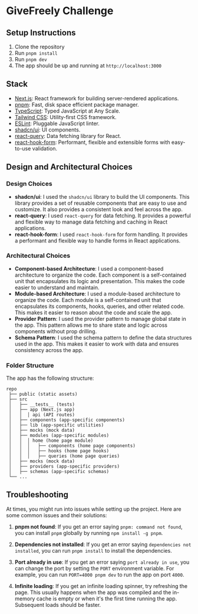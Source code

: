 # GiveFreely Challenge

## Setup Instructions

1. Clone the repository
2. Run `pnpm install`
3. Run `pnpm dev`
4. The app should be up and running at `http://localhost:3000`

## Stack

- [Next.js](https://nextjs.org/): React framework for building server-rendered applications.
- [pnpm](https://pnpm.io/): Fast, disk space efficient package manager.
- [TypeScript](https://www.typescriptlang.org/): Typed JavaScript at Any Scale.
- [Tailwind CSS](https://tailwindcss.com/): Utility-first CSS framework.
- [ESLint](https://eslint.org/): Pluggable JavaScript linter.
- [shadcn/ui](https://ui.shadcn.com/): UI components.
- [react-query](https://react-query.tanstack.com/): Data fetching library for React.
- [react-hook-form](https://react-hook-form.com/): Performant, flexible and extensible forms with easy-to-use validation.

## Design and Architectural Choices

### Design Choices

- **shadcn/ui**: I used the `shadcn/ui` library to build the UI components. This library provides a set of reusable components that are easy to use and customize. It also provides a consistent look and feel across the app.
- **react-query**: I used `react-query` for data fetching. It provides a powerful and flexible way to manage data fetching and caching in React applications.
- **react-hook-form**: I used `react-hook-form` for form handling. It provides a performant and flexible way to handle forms in React applications.

### Architectural Choices

- **Component-based Architecture**: I used a component-based architecture to organize the code. Each component is a self-contained unit that encapsulates its logic and presentation. This makes the code easier to understand and maintain.
- **Module-based Architecture**: I used a module-based architecture to organize the code. Each module is a self-contained unit that encapsulates its components, hooks, queries, and other related code. This makes it easier to reason about the code and scale the app.
- **Provider Pattern**: I used the provider pattern to manage global state in the app. This pattern allows me to share state and logic across components without prop drilling.
- **Schema Pattern**: I used the schema pattern to define the data structures used in the app. This makes it easier to work with data and ensures consistency across the app.

### Folder Structure

The app has the following structure:

```
repo
 ├── public (static assets)
 ├── src
 │   ├── __tests__ (tests)
 │   ├── app (Next.js app)
 │   │  │ api (API routes)
 │   ├── components (app-specific components)
 │   ├── lib (app-specific utilities)
 │   ├── mocks (mock data)
 │   ├── modules (app-specific modules)
 │   │  │ home (home page module)
 │   │  │   ├── components (home page components)
 │   │  │   ├── hooks (home page hooks)
 │   │  │   ├── queries (home page queries)
 │   ├── mocks (mock data)
 │   ├── providers (app-specific providers)
 │   ├── schemas (app-specific schemas)
 └── ...

```

## Troubleshooting

At times, you might run into issues while setting up the project. Here are some common issues and their solutions:

1. **pnpm not found**: If you get an error saying `pnpm: command not found`, you can install `pnpm` globally by running `npm install -g pnpm`.

2. **Dependencies not installed**: If you get an error saying `dependencies not installed`, you can run `pnpm install` to install the dependencies.

3. **Port already in use**: If you get an error saying `port already in use`, you can change the port by setting the `PORT` environment variable. For example, you can run `PORT=4000 pnpm dev` to run the app on port `4000`.

4. **Infinite loading**: If you get an infinite loading spinner, try refreshing the page. This usually happens when the app was compiled and the in-memory cache is empty or when it's the first time running the app. Subsequent loads should be faster.
